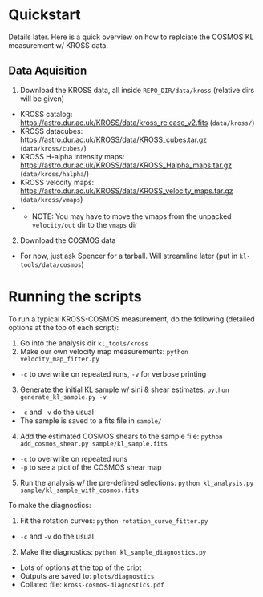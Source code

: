 # Quickstart

Details later. Here is a quick overview on how to replciate the COSMOS KL measurement w/ KROSS data.

## Data Aquisition

1. Download the KROSS data, all inside `REPO_DIR/data/kross` (relative dirs will be given)
- KROSS catalog: https://astro.dur.ac.uk/KROSS/data/kross_release_v2.fits (`data/kross/`)
- KROSS datacubes: https://astro.dur.ac.uk/KROSS/data/KROSS_cubes.tar.gz (`data/kross/cubes/`)
- KROSS H-alpha intensity maps: https://astro.dur.ac.uk/KROSS/data/KROSS_Halpha_maps.tar.gz (`data/kross/halpha`/)
- KROSS velocity maps: https://astro.dur.ac.uk/KROSS/data/KROSS_velocity_maps.tar.gz (`data/kross/vmaps`)
- - NOTE: You may have to move the vmaps from the unpacked `velocity/out` dir to the `vmaps` dir
2. Download the COSMOS data
- For now, just ask Spencer for a tarball. Will streamline later (put in `kl-tools/data/cosmos`)

# Running the scripts

To run a typical KROSS-COSMOS measurement, do the following (detailed options at the top of each script):

1. Go into the analysis dir `kl_tools/kross`
2. Make our own velocity map measurements: `python velocity_map_fitter.py`
- `-c` to overwrite on repeated runs, `-v` for verbose printing
3. Generate the initial KL sample w/ sini & shear estimates: `python generate_kl_sample.py -v`
- `-c` and `-v` do the usual
- The sample is saved to a fits file in `sample/`
4. Add the estimated COSMOS shears to the sample file: `python add_cosmos_shear.py sample/kl_sample.fits`
- `-c` to overwrite on repeated runs
- `-p` to see a plot of the COSMOS shear map
5. Run the analysis w/ the pre-defined selections: `python kl_analysis.py sample/kl_sample_with_cosmos.fits`

To make the diagnostics:
1. Fit the rotation curves: `python rotation_curve_fitter.py`
- `-c` and `-v` do the usual
2. Make the diagnostics: `python kl_sample_diagnostics.py`
- Lots of options at the top of the cript
- Outputs are saved to: `plots/diagnostics`
- Collated file: `kross-cosmos-diagnostics.pdf`
